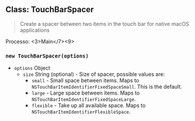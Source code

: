 ## Class: TouchBarSpacer

> Create a spacer between two items in the touch bar for native macOS applications

Processo: <3>Main</7><9>

### `new TouchBarSpacer(options)`

* `options` Object
  * `size` String (optional) - Size of spacer, possible values are:
    * `small` - Small space between items. Maps to `NSTouchBarItemIdentifierFixedSpaceSmall`. This is the default.
    * `large` - Large space between items. Maps to `NSTouchBarItemIdentifierFixedSpaceLarge`.
    * `flexible` - Take up all available space. Maps to `NSTouchBarItemIdentifierFlexibleSpace`.
